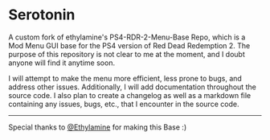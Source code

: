 # Serotonin
A custom fork of ethylamine's PS4-RDR-2-Menu-Base Repo, which is a Mod Menu GUI base for the PS4 version of Red Dead Redemption 2. The purpose of this repository is not clear to me at the moment, and I doubt anyone will find it anytime soon. 

I will attempt to make the menu more efficient, less prone to bugs, and address other issues. Additionally, I will add documentation throughout the source code. I also plan to create a changelog as well as a markdown file containing any issues, bugs, etc., that I encounter in the source code.

---
Special thanks to <a href="https://github.com/ethylamine/PS4-RDR-2-Menu-Base">@Ethylamine</a> for making this Base :)
